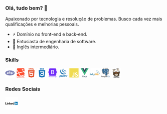 ### Olá, tudo bem? 👋
Apaixonado por tecnologia e resolução de problemas. Busco cada vez mais qualificações e melhorias pessoais.

- ⚡ Domínio no front-end e back-end.
- 🤔 Entusiasta de engenharia de software.
- 💬 Inglês intermediário.

### Skills
<p float="left">
  <img src="https://raw.githubusercontent.com/devicons/devicon/master/icons/php/php-plain.svg" width="30" height="30">
  <img src="https://raw.githubusercontent.com/devicons/devicon/master/icons/laravel/laravel-plain-wordmark.svg" width="30" height="30">
  <img src="https://raw.githubusercontent.com/devicons/devicon/master/icons/html5/html5-plain-wordmark.svg" width="30" height="30">
  <img src="https://raw.githubusercontent.com/devicons/devicon/master/icons/css3/css3-plain-wordmark.svg" width="30" height="30">
  <img src="https://raw.githubusercontent.com/devicons/devicon/master/icons/bootstrap/bootstrap-plain-wordmark.svg" width="30" height="30">
  <img src="https://raw.githubusercontent.com/devicons/devicon/master/icons/jquery/jquery-plain-wordmark.svg" width="30" height="30">
  <img src="https://raw.githubusercontent.com/devicons/devicon/master/icons/javascript/javascript-plain.svg" width="30" height="30">
  <img src="https://raw.githubusercontent.com/devicons/devicon/master/icons/vuejs/vuejs-original-wordmark.svg" width="30" height="30">
  <img src="https://raw.githubusercontent.com/devicons/devicon/master/icons/mysql/mysql-original-wordmark.svg" width="30" height="30">
  <img src="https://raw.githubusercontent.com/devicons/devicon/master/icons/postgresql/postgresql-original-wordmark.svg" width="30" height="30">
  <img src="https://raw.githubusercontent.com/devicons/devicon/master/icons/composer/composer-original.svg" width="30" height="30">
</p>

### Redes Sociais
<p float="left">
  <a href="https://www.linkedin.com/in/elciidsouza/" target="_blank">
    <img src="https://raw.githubusercontent.com/devicons/devicon/master/icons/linkedin/linkedin-original-wordmark.svg" width="40" height="40">
  </a>
</p>


<!--
**elciidsouza/elciidsouza** is a ✨ _special_ ✨ repository because its `README.md` (this file) appears on your GitHub profile.
![alt text](http://url/to/img.png)

- 🔭 I’m currently working on ...
- 🌱 I’m currently learning ...
- 👯 I’m looking to collaborate on ...
- 🤔 I’m looking for help with ...
- 💬 Ask me about ...
- 📫 How to reach me: ...
- 😄 Pronouns: ...
- ⚡ Fun fact: ...
-->
